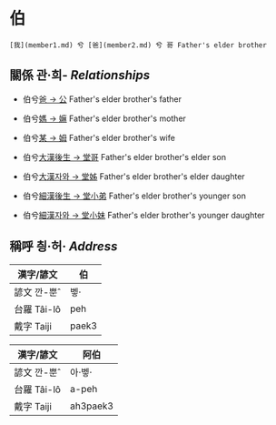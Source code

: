 # 伯
	[我](member1.md) 兮 [爸](member2.md) 兮 哥 Father's elder brother

## 關係 관·희- _Relationships_

- 伯兮[爸 → 公](member8.md) Father's elder brother's father

- 伯兮[媽 → 嫲](member9.md) Father's elder brother's mother

- 伯兮[某 → 姆](member33.md) Father's elder brother's wife

- 伯兮[大漢後生 → 堂哥](member35.md) Father's elder brother's elder son

- 伯兮[大漢자와 → 堂姊](member36.md) Father's elder brother's elder daughter

- 伯兮[細漢後生 → 堂小弟](member37.md) Father's elder brother's younger son

- 伯兮[細漢자와 → 堂小妹](member38.md) Father's elder brother's younger daughter



## 稱呼 칑·허· _Address_

漢字/諺文 | 伯
--- | ---
諺文 깐-뿐ˆ | 벻·
台羅 Tâi-lô | peh
戴字 Taiji | paek3


漢字/諺文 | 阿伯
--- | ---
諺文 깐-뿐ˆ | 아·벻·
台羅 Tâi-lô | a-peh
戴字 Taiji | ah3paek3


